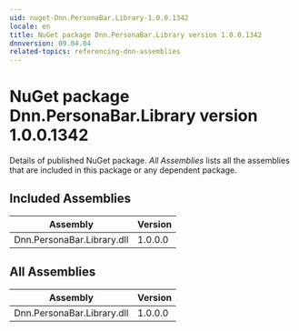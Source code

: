 ```yaml
---
uid: nuget-Dnn.PersonaBar.Library-1.0.0.1342
locale: en
title: NuGet package Dnn.PersonaBar.Library version 1.0.0.1342
dnnversion: 09.04.04
related-topics: referencing-dnn-assemblies
---
```


# NuGet package Dnn.PersonaBar.Library version 1.0.0.1342
Details of published NuGet package.
*All Assemblies* lists all the assemblies that are included in this package or any dependent package.

## Included Assemblies

|Assembly|Version|
|---|---|
|Dnn.PersonaBar.Library.dll|1.0.0.0|

## All Assemblies

|Assembly|Version|
|---|---|
|Dnn.PersonaBar.Library.dll|1.0.0.0|

